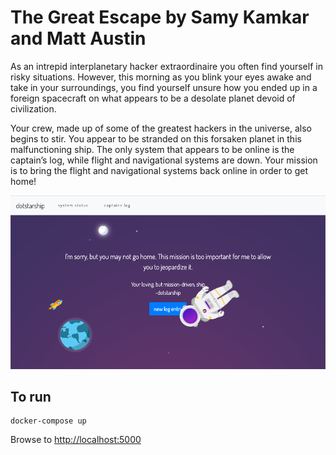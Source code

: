 # The Great Escape by Samy Kamkar and Matt Austin

As an intrepid interplanetary hacker extraordinaire you often find yourself in risky situations.  However, this morning as you blink your eyes awake and take in your surroundings, you find yourself unsure how you ended up in a foreign spacecraft on what appears to be a desolate planet devoid of civilization.

Your crew, made up of some of the greatest hackers in the universe, also begins to stir.  You appear to be stranded on this forsaken planet in this malfunctioning ship.  The only system that appears to be online is the captain’s log, while flight and navigational systems are down.  Your mission is to bring the flight and navigational systems back online in order to get home!

![screenshot](screenshot.png)

## To run
```
docker-compose up
```

Browse to [http://localhost:5000](http://localhost:5000)


